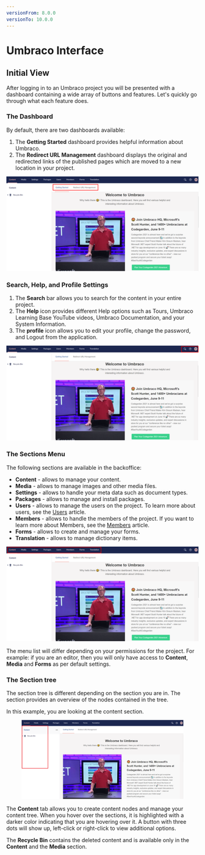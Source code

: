 ```yaml
---
versionFrom: 8.0.0
versionTo: 10.0.0
---
```


# Umbraco Interface

## Initial View

After logging in to an Umbraco project you will be presented with a dashboard containing a wide array of buttons and features. Let's quickly go through what each feature does.

### The Dashboard

By default, there are two dashboards available:

1. The **Getting Started** dashboard provides helpful information about Umbraco.
2. The **Redirect URL Management** dashboard displays the original and redirected links of the published pages which are moved to a new location in your project.

![The Dashboard](images/The-Dashboards-v9.png)

### Search, Help, and Profile Settings

1. The **Search** bar allows you to search for the content in your entire project.
2. The **Help** icon provides different Help options such as Tours, Umbraco Learning Base YouTube videos, Umbraco Documentation, and your System Information.
3. The **profile** icon allows you to edit your profile, change the password, and Logout from the application.

![Search, help and profile.](images/Search-and-help-v9.png)

### The Sections Menu

The following sections are available in the backoffice:

* **Content** - allows to manage your content.
* **Media** - allows to manage images and other media files.
* **Settings** - allows to handle your meta data such as document types.
* **Packages** - allows to manage and install packages.
* **Users** - allows to manage the users on the project. To learn more about users, see the [Users](../../../fundamentals/data/users.md) article.
* **Members** - allows to handle the members of the project. If you want to learn more about Members, see the [Members](../../../fundamentals/data/members.md) article.
* **Forms** - allows to create and manage your forms.
* **Translation** - allows to manage dictionary items.

![The Sections Menu.](images/The-Section-Menu-v9.png)

The menu list will differ depending on your permissions for the project. For example: if you are an editor, then you will only have access to **Content**, **Media** and **Forms** as per default settings.

### The Section tree

The section tree is different depending on the section you are in. The section provides an overview of the nodes contained in the tree.

In this example, you are looking at the content section.&#x20;

<figure><img src="images/The-Section-Tree-v9.png" alt=""><figcaption></figcaption></figure>

The **Content** tab allows you to create content nodes and manage your content tree. When you hover over the sections, it is highlighted with a darker color indicating that you are hovering over it. A button with three dots will show up, left-click or right-click to view additional options.

The **Recycle Bin** contains the deleted content and is available only in the **Content** and the **Media** section.
